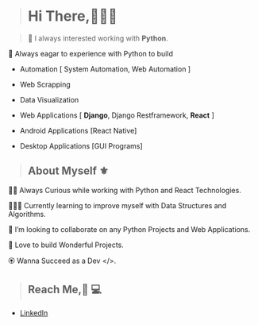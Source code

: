 <!--
### Hi there 👋
🔭 I’m currently working on Python and React Technologies
🌱 I’m currently learning to improve myself with Data Structures and Algorithms...
👯 I’m looking to collaborate on any Python Projects and Web Applications
📫 Reach me by https://www.linkedin.com/in/deepakdk004

**DeepakDk04/DeepakDk04** is a ✨ _special_ ✨ repository because its `README.md` (this file) appears on your GitHub profile.

Here are some ideas to get you started:

- 🔭 I’m currently working on ...
- 🌱 I’m currently learning ...
- 👯 I’m looking to collaborate on ...
- 🤔 I’m looking for help with ...
- 💬 Ask me about ...
- 📫 How to reach me: ...
- 😄 Pronouns: ...
- ⚡ Fun fact: ...
-->


># Hi There,👨🏽‍💻

>🚀 I always interested working with __Python__.

📢 Always eagar to experience with Python to build

* Automation [ System Automation, Web Automation ]

* Web Scrapping

* Data Visualization

* Web Applications [ __Django__, Django Restframework, __React__ ]

* Android Applications [React Native]

* Desktop Applications [GUI Programs]


>## About Myself ⚜️

🕴🏻  Always Curious while working with Python and React Technologies.

🕵🏻‍♂️ Currently learning to improve myself with Data Structures and Algorithms.

👯 I’m looking to collaborate on any Python Projects and Web Applications.

💖 Love to build Wonderful Projects.

 🏵 Wanna Succeed as a Dev </>.



>## Reach Me,📲 💻
* [LinkedIn](https://www.linkedin.com/in/deepakdk004)
